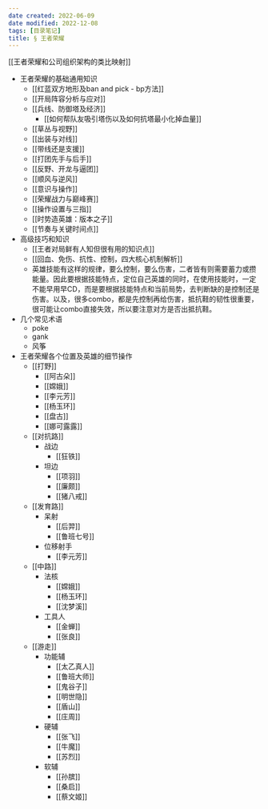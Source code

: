 ```yaml
---
date created: 2022-06-09
date modified: 2022-12-08
tags: [目录笔记]
title: § 王者荣耀
---
```


[[王者荣耀和公司组织架构的类比映射]]

- 王者荣耀的基础通用知识
	- [[红蓝双方地形及ban and pick - bp方法]]
	- [[开局阵容分析与应对]]
	- [[兵线、防御塔及经济]]
		- [[如何帮队友吸引塔伤以及如何抗塔最小化掉血量]]
	- [[草丛与视野]]
	- [[出装与对线]]
	- [[带线还是支援]]
	- [[打团先手与后手]]
	- [[反野、开龙与逼团]]
	- [[顺风与逆风]]
	- [[意识与操作]]
	- [[荣耀战力与巅峰赛]]
	- [[操作设置与三指]]
	- [[时势造英雄：版本之子]]
	- [[节奏与关键时间点]]
- 高级技巧和知识
	- [[王者对局鲜有人知但很有用的知识点]]
	- [[回血、免伤、抗性、控制，四大核心机制解析]]
	- 英雄技能有这样的规律，要么控制，要么伤害，二者皆有则需要蓄力或攒能量。因此要根据技能特点，定位自己英雄的同时，在使用技能时，一定不能早用早CD，而是要根据技能特点和当前局势，去判断缺的是控制还是伤害。以及，很多combo，都是先控制再给伤害，抵抗鞋的韧性很重要，很可能让combo直接失效，所以要注意对方是否出抵抗鞋。
- 几个常见术语
	- poke
	- gank
	- 风筝
- 王者荣耀各个位置及英雄的细节操作
	- [[打野]]
		- [[阿古朵]]
		- [[嫦娥]]
		- [[李元芳]]
		- [[杨玉环]]
		- [[盘古]]
		- [[娜可露露]]
	- [[对抗路]]
		- 战边
			- [[狂铁]]
		- 坦边
			- [[项羽]]
			- [[廉颇]]
			- [[猪八戒]]
	- [[发育路]]
		- 呆射
			- [[后羿]]
			- [[鲁班七号]]
		- 位移射手
			- [[李元芳]]
	- [[中路]]
		- 法核
			- [[嫦娥]]
			- [[杨玉环]]
			- [[沈梦溪]]
		- 工具人
			- [[金蝉]]
			- [[张良]]
	- [[游走]]
		- 功能辅
			- [[太乙真人]]
			- [[鲁班大师]]
			- [[鬼谷子]]
			- [[明世隐]]
			- [[盾山]]
			- [[庄周]]
		- 硬辅
			- [[张飞]]
			- [[牛魔]]
			- [[苏烈]]
		- 软辅
			- [[孙膑]]
			- [[桑启]]
			- [[蔡文姬]]
